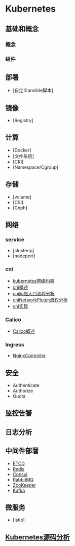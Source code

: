 # Kubernetes
## 基础和概念
### 概念
### 组件
## 部署
* [自定义ansible脚本]
## 镜像
* [Registry]
## 计算
* [Docker]
* [文件系统]
* [CRI]
* [Namespace/Cgroup]
## 存储
* [volume]
* [CSI]
* [Ceph]
## 网络
### service
* [clusterip]
* [nodeport]
### cni
* [kubernetes网络约束](network/constraints.md)
* [cni概述](network/cni/cni.md)
* [cni网络入口流程分析](source/network/entry.md)
* [cniNetworkPlugin流程分析](source/network/cninetplugin.md)
* [cni实现](source/network/cni.md)
### Calico
* [Calico概述](network/cni/calico/calico.md)
### Ingress
* [NginxController](setup/ingress_nginx_controller.md)
## 安全
* Authenticate
* Authorize
* Quota
## 监控告警
## 日志分析
## 中间件部署
* [ETCD](https://github.com/zdq0394/scripts/tree/master/middleware/etcd/kubernetes)
* [Redis](https://github.com/zdq0394/scripts/tree/master/middleware/redis/cluster/kubernetes)
* [Consul](https://github.com/zdq0394/scripts/tree/master/middleware/consul/kubernetes)
* [RabbitMQ](https://github.com/zdq0394/scripts/tree/master/middleware/rabbitmq/kubernetes)
* [ZooKeeper](https://github.com/zdq0394/scripts/tree/master/middleware/zookeeper/kubernetes)
* [Kafka](https://github.com/zdq0394/scripts/tree/master/middleware/kafka/kubernetes)
## 微服务
* [istio]
## [Kubernetes源码分析](source/README.md)


